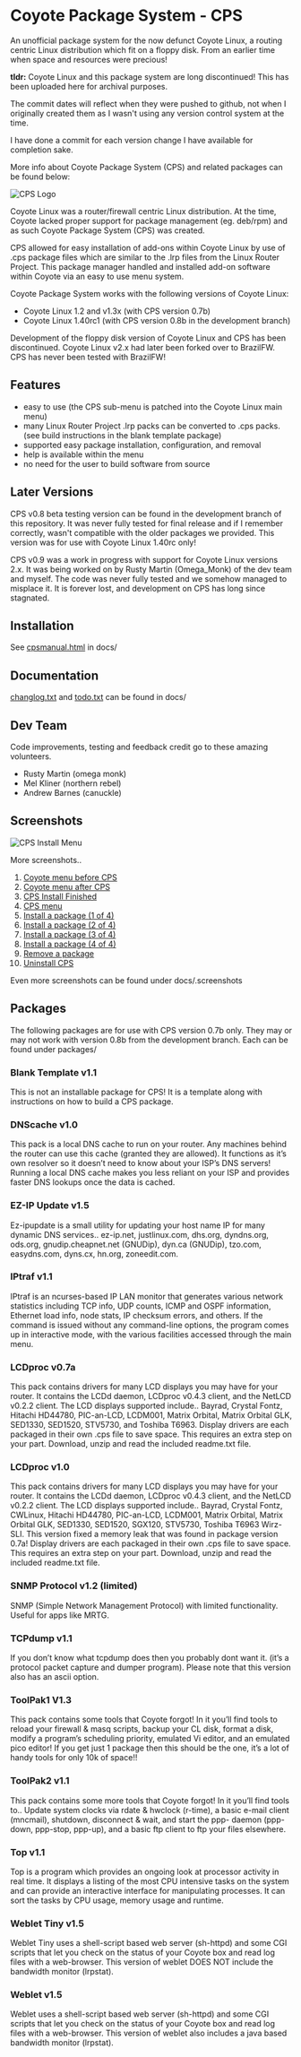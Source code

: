 # Coyote Package System - CPS

An unofficial package system for the now defunct Coyote Linux, a routing centric Linux distribution which fit on a floppy disk. From an earlier time when space and resources were precious!

**tldr:** Coyote Linux and this package system are long discontinued! This has been uploaded here for archival purposes.

The commit dates will reflect when they were pushed to github, not when I originally created them as I wasn't using any version control system at the time.

I have done a commit for each version change I have available for completion sake.

More info about Coyote Package System (CPS) and related packages can be found below:

![CPS Logo](docs/.screenshots/cps_title.png)

Coyote Linux was a router/firewall centric Linux distribution. At the time, Coyote lacked proper support for package management (eg. deb/rpm) and as such Coyote Package System (CPS) was created.

CPS allowed for easy installation of add-ons within Coyote Linux by use of .cps package files which are similar to the .lrp files from the Linux Router Project. This package manager handled and installed add-on software within Coyote via an easy to use menu system.

Coyote Package System works with the following versions of Coyote Linux:

* Coyote Linux 1.2 and v1.3x (with CPS version 0.7b)
* Coyote Linux 1.40rc1 (with CPS version 0.8b in the development branch)

Development of the floppy disk version of Coyote Linux and CPS has been discontinued. Coyote Linux v2.x had later been forked over to BrazilFW. CPS has never been tested with BrazilFW!

## Features

* easy to use (the CPS sub-menu is patched into the Coyote Linux main menu)
* many Linux Router Project .lrp packs can be converted to .cps packs. (see build instructions in the blank template package)
* supported easy package installation, configuration, and removal
* help is available within the menu
* no need for the user to build software from source

## Later Versions

CPS v0.8 beta testing version can be found in the development branch of this repository. It was never fully tested for final release and if I remember correctly, wasn't compatible with the older packages we provided. This version was for use with Coyote Linux 1.40rc only!

CPS v0.9 was a work in progress with support for Coyote Linux versions 2.x. It was being worked on by Rusty Martin (Omega_Monk) of the dev team and myself. The code was never fully tested and we somehow managed to misplace it. It is forever lost, and development on CPS has long since stagnated.

## Installation

See [cpsmanual.html](docs/cpsmanual.html) in docs/

## Documentation

[changlog.txt](docs/changelog.txt) and [todo.txt](docs/todo.txt) can be found in docs/

## Dev Team

Code improvements, testing and feedback credit go to these amazing volunteers.

* Rusty Martin (omega monk)
* Mel Kliner (northern rebel)
* Andrew Barnes (canuckle)

## Screenshots

![CPS Install Menu](docs/.screenshots/CPS_install_menu.png)

More screenshots..

1. [Coyote menu before CPS](docs/.screenshots/Coyote_menu_before_installing_CPS.png)
2. [Coyote menu after CPS](docs/.screenshots/Coyote_menu_after_installing_CPS.png)
3. [CPS Install Finished](docs/.screenshots/CPS_installed.png)
4. [CPS menu](docs/.screenshots/CPS_submenu.png)
5. [Install a package (1 of 4)](docs/.screenshots/CPS_install_package_1.png)
6. [Install a package (2 of 4)](docs/.screenshots/CPS_install_package_2.png)
7. [Install a package (3 of 4)](docs/.screenshots/CPS_install_package_3.png)
8. [Install a package (4 of 4)](docs/.screenshots/CPS_install_package_4.png)
9. [Remove a package](docs/.screenshots/CPS_remove_package.png)
10. [Uninstall CPS](docs/.screenshots/CPS_uninstall.png)

Even more screenshots can be found under docs/.screenshots

## Packages

The following packages are for use with CPS version 0.7b only. They may or may not work with version 0.8b from the development branch. Each can be found under packages/

### Blank Template v1.1

This is not an installable package for CPS! It is a template along with instructions on how to build a CPS package.

### DNScache v1.0

This pack is a local DNS cache to run on your router. Any machines behind the router can use this cache (granted they are allowed). It functions as it’s own resolver so it doesn’t need to know about your ISP’s DNS servers! Running a local DNS cache makes you less reliant on your ISP and provides faster DNS lookups once the data is cached.

### EZ-IP Update v1.5

Ez-ipupdate is a small utility for updating your host name IP for many dynamic DNS services.. ez-ip.net, justlinux.com, dhs.org, dyndns.org, ods.org, gnudip.cheapnet.net (GNUDip), dyn.ca (GNUDip), tzo.com, easydns.com, dyns.cx, hn.org, zoneedit.com.

### IPtraf v1.1

IPtraf is an ncurses-based IP LAN monitor that generates various network statistics including TCP info, UDP counts, ICMP and OSPF information, Ethernet load info, node stats, IP checksum errors, and others. If the command is issued without any command-line options, the program comes up in interactive mode, with the various facilities accessed through the main menu.

### LCDproc v0.7a

This pack contains drivers for many LCD displays you may have for your router. It contains the LCDd daemon, LCDproc v0.4.3 client, and the NetLCD v0.2.2 client. The LCD displays supported include.. Bayrad, Crystal Fontz, Hitachi HD44780, PIC-an-LCD, LCDM001, Matrix Orbital, Matrix Orbital GLK, SED1330, SED1520, STV5730, and Toshiba T6963. Display drivers are each packaged in their own .cps file to save space. This requires an extra step on your part. Download, unzip and read the included readme.txt file.

### LCDproc v1.0

This pack contains drivers for many LCD displays you may have for your router. It contains the LCDd daemon, LCDproc v0.4.3 client, and the NetLCD v0.2.2 client. The LCD displays supported include.. Bayrad, Crystal Fontz, CWLinux, Hitachi HD44780, PIC-an-LCD, LCDM001, Matrix Orbital, Matrix Orbital GLK, SED1330, SED1520, SGX120, STV5730, Toshiba T6963 Wirz-SLI. This version fixed a memory leak that was found in package version 0.7a!  Display drivers are each packaged in their own .cps file to save space. This requires an extra step on your part. Download, unzip and read the included readme.txt file.

### SNMP Protocol v1.2 (limited)

SNMP (Simple Network Management Protocol) with limited functionality. Useful for apps like MRTG.

### TCPdump v1.1

If you don’t know what tcpdump does then you probably dont want it. (it’s a protocol packet capture and dumper program). Please note that this version also has an ascii option.

### ToolPak1 V1.3

This pack contains some tools that Coyote forgot! In it you’ll find tools to reload your firewall & masq scripts, backup your CL disk, format a disk, modify a program’s scheduling priority, emulated Vi editor, and an emulated pico editor! If you get just 1 package then this should be the one, it’s a lot of handy tools for only 10k of space!!

### ToolPak2 v1.1

This pack contains some more tools that Coyote forgot! In it you’ll find tools to.. Update system clocks via rdate & hwclock (r-time), a basic e-mail client (mncmail), shutdown, disconnect & wait, and start the ppp- daemon (ppp-down, ppp-stop, ppp-up), and a basic ftp client to ftp your files elsewhere.

### Top v1.1

Top is a program which provides an ongoing look at processor activity in real time. It displays a listing of the most CPU intensive tasks on the system and can provide an interactive interface for manipulating processes. It can sort the tasks by CPU usage, memory usage and runtime.

### Weblet Tiny v1.5

Weblet Tiny uses a shell-script based web server (sh-httpd) and some CGI scripts that let you check on the status of your Coyote box and read log files with a web-browser. This version of weblet DOES NOT include the bandwidth monitor (lrpstat).

### Weblet v1.5

Weblet uses a shell-script based web server (sh-httpd) and some CGI scripts that let you check on the status of your Coyote box and read log files with a web-browser. This version of weblet also includes a java based bandwidth monitor (lrpstat).
